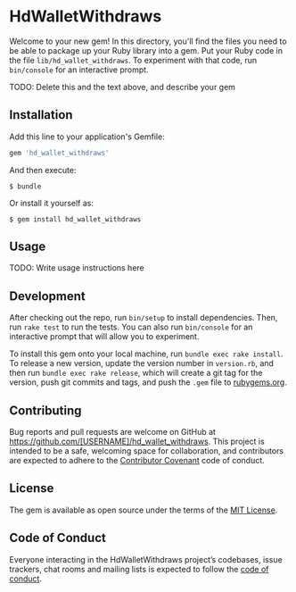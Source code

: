 # HdWalletWithdraws

Welcome to your new gem! In this directory, you'll find the files you need to be able to package up your Ruby library into a gem. Put your Ruby code in the file `lib/hd_wallet_withdraws`. To experiment with that code, run `bin/console` for an interactive prompt.

TODO: Delete this and the text above, and describe your gem

## Installation

Add this line to your application's Gemfile:

```ruby
gem 'hd_wallet_withdraws'
```

And then execute:

    $ bundle

Or install it yourself as:

    $ gem install hd_wallet_withdraws

## Usage

TODO: Write usage instructions here

## Development

After checking out the repo, run `bin/setup` to install dependencies. Then, run `rake test` to run the tests. You can also run `bin/console` for an interactive prompt that will allow you to experiment.

To install this gem onto your local machine, run `bundle exec rake install`. To release a new version, update the version number in `version.rb`, and then run `bundle exec rake release`, which will create a git tag for the version, push git commits and tags, and push the `.gem` file to [rubygems.org](https://rubygems.org).

## Contributing

Bug reports and pull requests are welcome on GitHub at https://github.com/[USERNAME]/hd_wallet_withdraws. This project is intended to be a safe, welcoming space for collaboration, and contributors are expected to adhere to the [Contributor Covenant](http://contributor-covenant.org) code of conduct.

## License

The gem is available as open source under the terms of the [MIT License](http://opensource.org/licenses/MIT).

## Code of Conduct

Everyone interacting in the HdWalletWithdraws project’s codebases, issue trackers, chat rooms and mailing lists is expected to follow the [code of conduct](https://github.com/[USERNAME]/hd_wallet_withdraws/blob/master/CODE_OF_CONDUCT.md).
